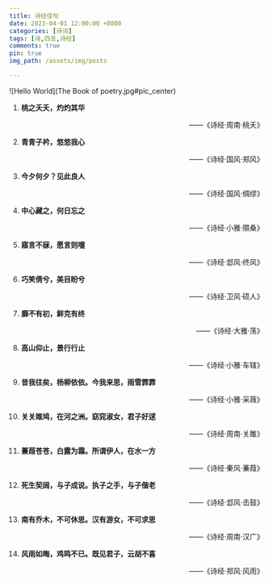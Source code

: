 ```yaml
---
title: 诗经佳句
date: 2023-04-01 12:00:00 +0800
categories: [诗词]
tags: [诗,四言,诗经]
comments: true
pin: true
img_path: /assets/img/posts

---
```


![Hello World](The Book of poetry.jpg#pic_center)


1. **桃之夭夭，灼灼其华**

   <p align="right"> ——《诗经·周南·桃夭》 </p>

2. **青青子衿，悠悠我心**

   <p align="right"> ——《诗经·国风·郑风》 </p>

3. **今夕何夕？见此良人**

   <p align="right"> ——《诗经·国风·绸缪》 </p>

4. **中心藏之，何日忘之**

   <p align="right"> ——《诗经·小雅·隰桑》 </p>

5. **寤言不寐，愿言则嚏**

   <p align="right"> ——《诗经·邶风·终风》 </p>

6. **巧笑倩兮，美目盼兮**

   <p align="right"> ——《诗经·卫风·硕人》 </p>

7. **靡不有初，鲜克有终**

   <p align="right"> ——《诗经·大雅·荡》 </p>

8. **高山仰止，景行行止**

   <p align="right"> ——《诗经·小雅·车辖》 </p>

9. **昔我往矣，杨柳依依。今我来思，雨雪霏霏**

   <p align="right"> ——《诗经·小雅·采薇》 </p>

10. **关关雎鸠，在河之洲。窈窕淑女，君子好逑**

    <p align="right"> ——《诗经·周南·关雎》 </p>

11. **蒹葭苍苍，白露为霜。所谓伊人，在水一方**

    <p align="right"> ——《诗经·秦风·蒹葭》 </p>

12. **死生契阔，与子成说。执子之手，与子偕老**

    <p align="right"> ——《诗经·邶风·击鼓》 </p>

13. **南有乔木，不可休思。汉有游女，不可求思**

    <p align="right"> ——《诗经·周南·汉广》 </p>

14. **风雨如晦，鸡鸣不已。既见君子，云胡不喜**

    <p align="right"> ——《诗经·郑风·风雨》 </p>
